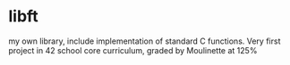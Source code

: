 # libft
my own library, include implementation of standard C functions. Very first project in 42 school core curriculum, graded by Moulinette at 125%
